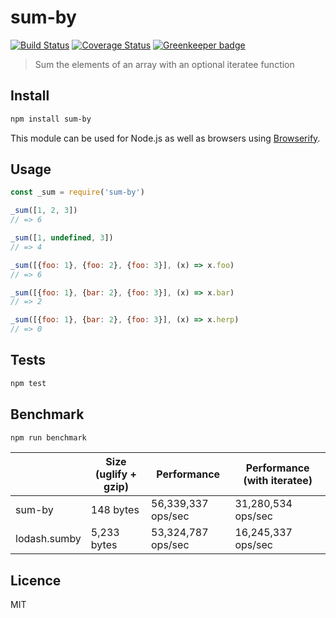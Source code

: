 # sum-by

[![Build Status](https://img.shields.io/travis/queicherius/sum-by.svg?style=flat-square)](https://travis-ci.org/queicherius/sum-by)
[![Coverage Status](https://img.shields.io/codecov/c/github/queicherius/sum-by/master.svg?style=flat-square)](https://codecov.io/github/queicherius/sum-by) [![Greenkeeper badge](https://badges.greenkeeper.io/queicherius/sum-by.svg?style=flat-square)](https://greenkeeper.io/)

> Sum the elements of an array with an optional iteratee function

## Install

```bash
npm install sum-by
```

This module can be used for Node.js as well as browsers using [Browserify](https://github.com/substack/browserify-handbook#how-node_modules-works).

## Usage

```js
const _sum = require('sum-by')

_sum([1, 2, 3])
// => 6

_sum([1, undefined, 3])
// => 4

_sum([{foo: 1}, {foo: 2}, {foo: 3}], (x) => x.foo)
// => 6

_sum([{foo: 1}, {bar: 2}, {foo: 3}], (x) => x.bar)
// => 2

_sum([{foo: 1}, {bar: 2}, {foo: 3}], (x) => x.herp)
// => 0
```

## Tests

```bash
npm test
```

## Benchmark

```bash
npm run benchmark
```

|                       | Size (uglify + gzip) | Performance        | Performance (with iteratee) |
|-----------------------|----------------------|--------------------|-----------------------------|
| sum-by                | 148 bytes            | 56,339,337 ops/sec | 31,280,534 ops/sec           |
| lodash.sumby          | 5,233 bytes          | 53,324,787 ops/sec | 16,245,337 ops/sec           |

## Licence

MIT
